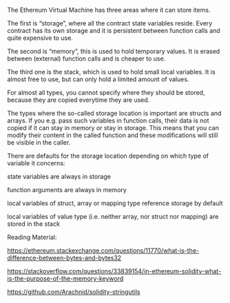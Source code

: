 The Ethereum Virtual Machine has three areas where it can store items.

The first is “storage”, where all the contract state variables reside. Every contract has its own storage and it is persistent between function calls and quite expensive to use.

The second is “memory”, this is used to hold temporary values. It is erased between (external) function calls and is cheaper to use.

The third one is the stack, which is used to hold small local variables. It is almost free to use, but can only hold a limited amount of values.

For almost all types, you cannot specify where they should be stored, because they are copied everytime they are used.

The types where the so-called storage location is important are structs and arrays. If you e.g. pass such variables in function calls, their data is not copied if it can stay in memory or stay in storage. This means that you can modify their content in the called function and these modifications will still be visible in the caller.

There are defaults for the storage location depending on which type of variable it concerns:

state variables are always in storage

function arguments are always in memory

local variables of struct, array or mapping type reference storage by default

local variables of value type (i.e. neither array, nor struct nor mapping) are stored in the stack



Reading Material:

https://ethereum.stackexchange.com/questions/11770/what-is-the-difference-between-bytes-and-bytes32

https://stackoverflow.com/questions/33839154/in-ethereum-solidity-what-is-the-purpose-of-the-memory-keyword

https://github.com/Arachnid/solidity-stringutils


